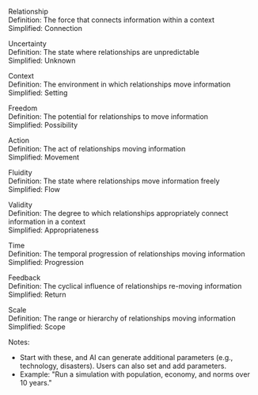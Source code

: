 Relationship<br>
Definition: The force that connects information within a context<br>
Simplified: Connection<br>

Uncertainty<br>
Definition: The state where relationships are unpredictable<br>
Simplified: Unknown<br>

Context<br>
Definition: The environment in which relationships move information<br>
Simplified: Setting<br>

Freedom<br>
Definition: The potential for relationships to move information<br>
Simplified: Possibility<br>

Action<br>
Definition: The act of relationships moving information<br>
Simplified: Movement<br>

Fluidity<br>
Definition: The state where relationships move information freely<br>
Simplified: Flow<br>

Validity<br>
Definition: The degree to which relationships appropriately connect information in a context<br>
Simplified: Appropriateness<br>

Time<br>
Definition: The temporal progression of relationships moving information<br>
Simplified: Progression<br>

Feedback<br>
Definition: The cyclical influence of relationships re-moving information<br>
Simplified: Return<br>

Scale<br>
Definition: The range or hierarchy of relationships moving information<br>
Simplified: Scope<br>

Notes:
- Start with these, and AI can generate additional parameters (e.g., technology, disasters). Users can also set and add parameters.
- Example: "Run a simulation with population, economy, and norms over 10 years."
